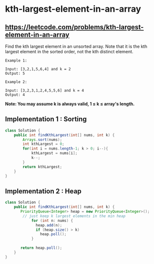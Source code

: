 # kth-largest-element-in-an-array
## https://leetcode.com/problems/kth-largest-element-in-an-array

Find the kth largest element in an unsorted array. Note that it is the kth largest element in the sorted order, not the kth distinct element.
```
Example 1:

Input: [3,2,1,5,6,4] and k = 2
Output: 5

Example 2:

Input: [3,2,3,1,2,4,5,5,6] and k = 4
Output: 4
```
**Note: You may assume k is always valid, 1 ≤ k ≤ array's length.**

## Implementation 1 : Sorting

```java
class Solution {
    public int findKthLargest(int[] nums, int k) {
        Arrays.sort(nums);
        int kthLargest = 0;
        for(int i = nums.length-1; k > 0; i--){
            kthLargest = nums[i];
            k--;
        }
        return kthLargest;
    }
}
```
## Implementation 2 : Heap

```java
class Solution {
    public int findKthLargest(int[] nums, int k) {
       PriorityQueue<Integer> heap = new PriorityQueue<Integer>();
        // just keep k largest elements in the min heap
	        for (int n: nums) {
	          heap.add(n);
	          if (heap.size() > k)
	            heap.poll();
	        }
        
	   return heap.poll();    
    }
}
```
